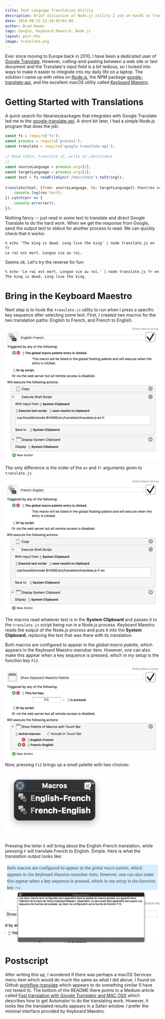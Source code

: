 ```yaml
--- 
title: Text Language Translation Utility
description: Brief discussion of Node.js utility I use on macOS to translate text between French and English
date: 2018-08-13 12:18:02+01:00
author: Brad Howes
tags: Google, Keyboard Maestro, Node.js
layout: post.hbs
image: translate.png
---
```


Ever since moving to Europe back in 2010, I have been a dedicated user of
[Google Translate](https://translate.google.com). However, cutting-and-pasting between a web site or text
document and the Translate's input field is a bit tedious, so I looked into ways to make it easier to integrate
into my daily life on a laptop. The solution I came up with relies on [Node.js](https://nodejs.org), the NPM
package [google-translate-api](https://www.npmjs.com/package/google-translate-api), and the excellent macOS
utility called [Keyboard Maestro](https://www.keyboardmaestro.com/main/).

# Getting Started with Translations

A quick search for libraries/packages that integrates with Google Translate led me to the
[google-translate-api](https://www.npmjs.com/package/google-translate-api). A short bit later, I had a simple
Node.js program that does the job:

```javascript
const fs = require('fs');
const process = require('process');
const translate = require('google-translate-api');

// Read stdin, translate it, write to /dev/stdout
//
const sourceLanguage = process.argv[2];
const targetLanguage = process.argv[3];
const text = fs.readFileSync('/dev/stdin').toString();

translate(text, {from: sourceLanguage, to: targetLanguage}).then(res => {
    console.log(res.text);
}).catch(err => {
    console.error(err);
});
```

Nothing fancy -- just read in some text to translate and direct Google Translate to do the hard work. When we
get the response from Google, send the output text to stdout for another process to read. We can quickly check
that it works:

```console
% echo 'The king is dead. Long live the king' | node translate.js en fr
Le roi est mort. Longue vie au roi.
```

Seems ok. Let's try the reverse for fun:

```console
% echo 'Le roi est mort. Longue vie au roi.' | node translate.js fr en
The king is dead. Long live the king.
```

# Bring in the Keyboard Maestro

Next step is to hook the `translate.js` utility to run when I press a specific key sequence after selecting some
text. First, I created two macros for the two translation paths: English to French, and French to English.

![](EnglishFrench.png)

The only difference is the order of the `en` and `fr` arguments given to `translate.js`.

![](FrenchEnglish.png)

The macros read whatever text is in the __System Clipboard__ and passes it to the `translate.js` script being
run in a Node.js process. Keyboard Maestro reads the output of the Node.js process and puts it into the __System
Clipboard__, replacing the text that was there with its translation.

Both macros are configured to appear in the _global macro palette_, which appears in the Keyboard Maestro
menubar item. However, one can also make this appear when a key sequence is pressed, which in my setup is the
function key `F12`.

![](ShowPalette.png)

Now, pressing `F12` brings up a small palette with two choices:

![](PaletteWindow.png)

Pressing the letter `E` will bring about the English-French translation, while pressing `F` will translate
French to English. Simple. Here is what the translation output looks like:

![](Demo.png)

# Postscript

After writing this up, I wondered if there was perhaps a macOS Services menu item which would do much the same
as what I did above. I found on Github [workflow-translate](https://github.com/dbmrq/workflow-translate) which
appears to do something similar (I have not tested it). The bottom of the README there points to a Medium
article called
[Fast translation with Google Translator and MAC OSX](https://medium.com/@mrdoro/fast-translation-with-google-translator-and-mac-osx-817e32233b7a)
which describes how to get Automator to do the translating work. However, it looks like the translated results
appears in a Safari window. I prefer the minimal interface provided by Keyboard Maestro.

